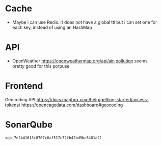 # Cache
* Maybe i can use Redis. It does not have a global ttl but i can set one for each key, instead of using an HashMap


# API 
* OpenWeather https://openweathermap.org/api/air-pollution seems pretty good for this porpuse

# Frontend 
Geocoding API https://docs.mapbox.com/help/getting-started/access-tokens/
https://opencagedata.com/dashboard#geocoding


# SonarQube
```
sqp_7e2441613c8707c0af517c72fb42bd9bc3481a21
```
